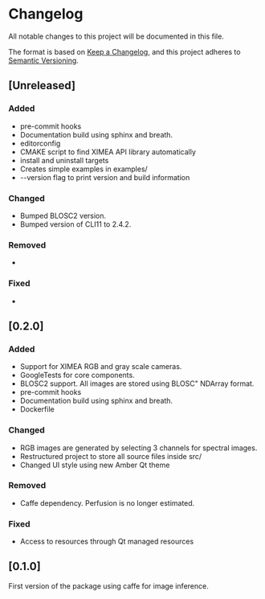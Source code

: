 # Changelog

All notable changes to this project will be documented in this file.

The format is based on [Keep a Changelog](https://keepachangelog.com/en/1.0.0/),
and this project adheres to [Semantic Versioning](https://semver.org/spec/v2.0.0.html).

## [Unreleased]

### Added

- pre-commit hooks
- Documentation build using sphinx and breath.
- editorconfig
- CMAKE script to find XIMEA API library automatically
- install and uninstall targets
- Creates simple examples in examples/
- --version flag to print version and build information

### Changed

- Bumped BLOSC2 version.
- Bumped version of CLI11 to 2.4.2.

### Removed

-

### Fixed

-

## [0.2.0]

### Added

- Support for XIMEA RGB and gray scale cameras.
- GoogleTests for core components.
- BLOSC2 support. All images are stored using BLOSC" NDArray format.
- pre-commit hooks
- Documentation build using sphinx and breath.
- Dockerfile

### Changed

- RGB images are generated by selecting 3 channels for spectral images.
- Restructured project to store all source files inside src/
- Changed UI style using new Amber Qt theme

### Removed

- Caffe dependency. Perfusion is no longer estimated.

### Fixed

- Access to resources through Qt managed resources

## [0.1.0]
First version of the package using caffe for image inference.
